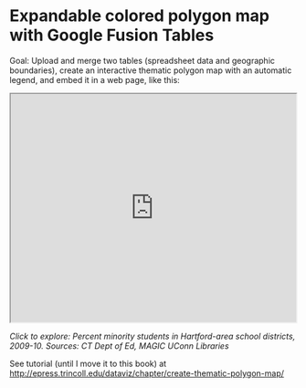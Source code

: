 # Expandable colored polygon map with Google Fusion Tables

Goal: Upload and merge two tables (spreadsheet data and geographic boundaries), create an interactive thematic polygon map with an automatic legend, and embed it in a web page, like this:

<iframe width="500" height="400" src="https://www.google.com/fusiontables/embedviz?q=select+col2%3E%3E0+from+1VopQGBhRKyyk25EIA5ptScvULxR68d43RhZ1ycM+where+col9%3E%3E1+%3E%3D+0.08+and+col9%3E%3E1+%3C%3D+0.93&viz=MAP&h=false&lat=41.83164189112012&lng=-72.64146490917972&t=1&z=10&l=col2%3E%3E0&y=2&tmplt=2&hml=KML"></iframe>

*Click to explore: Percent minority students in Hartford-area school districts, 2009-10. Sources: CT Dept of Ed, MAGIC UConn Libraries*

See tutorial (until I move it to this book) at http://epress.trincoll.edu/dataviz/chapter/create-thematic-polygon-map/

